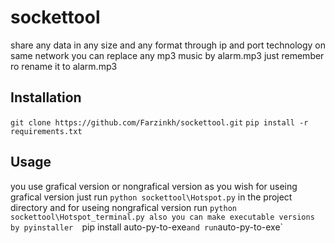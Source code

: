 # sockettool
share any data in any size and any format through ip and port technology on same network 
you can replace any mp3 music by alarm.mp3 just remember ro rename it to alarm.mp3 
## Installation
 `git clone https://github.com/Farzinkh/sockettool.git`
 `pip install -r requirements.txt`
## Usage
you use grafical version or nongrafical version as you wish 
for useing grafical version just run 
`python sockettool\Hotspot.py` in the project directory
and for useing nongrafical version run 
`python sockettool\Hotspot_terminal.py
also you can make executable versions by pyinstaller 
`pip install auto-py-to-exe` and run `auto-py-to-exe`
